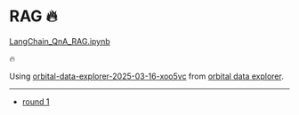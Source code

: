# RAG 🔥

[LangChain_QnA_RAG.ipynb](../../../notebooks/LangChain_QnA_RAG.ipynb)

🔥 

Using [orbital-data-explorer-2025-03-16-xoo5vc](https://kamangir-public.s3.ca-central-1.amazonaws.com/orbital-data-explorer-2025-03-16-xoo5vc.tar.gz) from [orbital data explorer](../../script/repository/orbital_data_explorer/docs/README.md).

---

- [round 1](./round-1.md)
